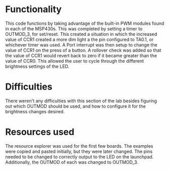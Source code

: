 # Functionality
This code functions by taking advantage of the built-in PWM modules found in each of the MSP430s. This was completed by setting a timer to OUTMOD_3, for set/reset. This created a situation in which the increased value of CCR1 created a more dim light a the pin configured to TA0.1, or whichever timer was used. A Port interrupt was then setup to change the value of CCR1 on the press of a button. A rollover check was added so that the value of CCR1 would revert back to zero if it became greater than the value of CCR0. This allowed the user to cycle through the different brightness settings of the LED.

# Difficulties
There weren't any difficulties with this section of the lab besides figuring out which OUTMOD should be used, and how to configure it for the brightness changes desired.

# Resources used
The resource explorer was used for the first few boards. The examples were copied and pasted initially, but they were later changed. The pins needed to be changed to correctly output to the LED on the launchpad. Additionally, the OUTMOD of each was changed to OUTMOD_3.
